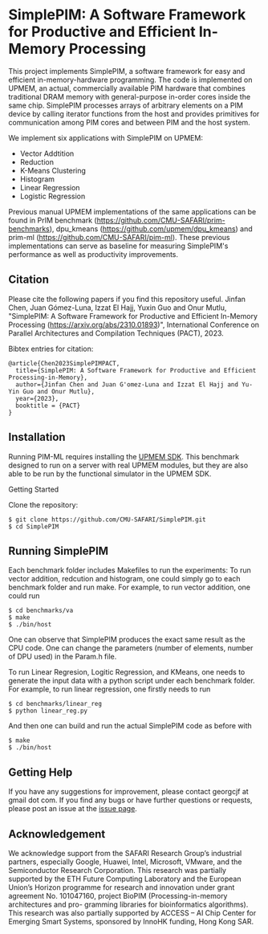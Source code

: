 # SimplePIM: A Software Framework for Productive and Efficient In-Memory Processing
This project implements SimplePIM, a software framework for easy and efficient in-memory-hardware programming. The code is implemented on UPMEM, an actual, commercially available PIM hardware that combines traditional DRAM memory with general-purpose in-order cores inside the same chip. SimplePIM processes arrays of arbitrary elements on a PIM device by calling iterator functions from the host and provides primitives for communication among PIM cores and between PIM and the host system. 

We implement six applications with SimplePIM on UPMEM: 
- Vector Addtition
- Reduction
- K-Means Clustering
- Histogram
- Linear Regression
- Logistic Regression

Previous manual UPMEM implementations of the same applications can be found in PrIM benchmark (https://github.com/CMU-SAFARI/prim-benchmarks), dpu_kmeans (https://github.com/upmem/dpu_kmeans) and prim-ml (https://github.com/CMU-SAFARI/pim-ml). These previous implementations can serve as baseline for measuring SimplePIM's performance as well as productivity improvements.

## Citation
Please cite the following papers if you find this repository useful.
Jinfan Chen, Juan Gómez-Luna, Izzat El Hajj, Yuxin Guo and Onur Mutlu, "SimplePIM: A Software Framework for Productive and Efficient In-Memory Processing (https://arxiv.org/abs/2310.01893)", International Conference on Parallel Architectures and Compilation Techniques (PACT), 2023.

Bibtex entries for citation:
```
@article{Chen2023SimplePIMPACT,
  title={SimplePIM: A Software Framework for Productive and Efficient Processing-in-Memory},
  author={Jinfan Chen and Juan G'omez-Luna and Izzat El Hajj and Yu-Yin Guo and Onur Mutlu},
  year={2023},
  booktitle = {PACT}
}
```

## Installation
Running PIM-ML requires installing the [UPMEM SDK](https://sdk.upmem.com). This benchmark designed to run on a server with real UPMEM modules, but they are also able to be run by the functional simulator in the UPMEM SDK.

Getting Started

Clone the repository:
```
$ git clone https://github.com/CMU-SAFARI/SimplePIM.git
$ cd SimplePIM
```

## Running SimplePIM
Each benchmark folder includes Makefiles to run the experiments:
To run vector addition, redcution and histogram, one could simply go to each benchmark folder and run make. For example, to run vector addition, one could run 
```
$ cd benchmarks/va
$ make
$ ./bin/host
```
One can observe that SimplePIM produces the exact same result as the CPU code. One can change the parameters (number of elements, number of DPU used) in the Param.h file.

To run Linear Regresion, Logitic Regression, and KMeans, one needs to generate the input data with a python script under each benchmark folder. For example, to run linear regression, one firstly needs to run 
```
$ cd benchmarks/linear_reg
$ python linear_reg.py
```
And then one can build and run the actual SimplePIM code as before with 
```
$ make
$ ./bin/host
```

## Getting Help
If you have any suggestions for improvement, please contact georgcjf at gmail dot com. If you find any bugs or have further questions or requests, please post an issue at the [issue page](https://github.com/CMU-SAFARI/SimplePIM/issues).

## Acknowledgement
We acknowledge support from the SAFARI Research Group’s industrial partners, especially Google, Huawei, Intel, Microsoft, VMware, and the Semiconductor Research Corporation. This research was partially supported by the ETH Future Computing Laboratory and the European Union’s Horizon programme for research and innovation under grant agreement No. 101047160, project BioPIM (Processing-in-memory architectures and pro- gramming libraries for bioinformatics algorithms). This research was also partially supported by ACCESS – AI Chip Center for Emerging Smart Systems, sponsored by InnoHK funding, Hong Kong SAR.
